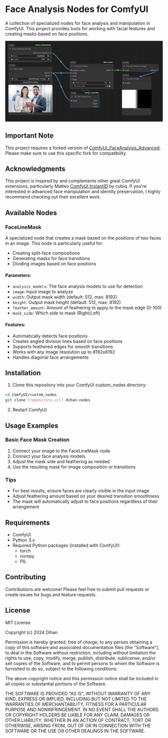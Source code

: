 # Face Analysis Nodes for ComfyUI

A collection of specialized nodes for face analysis and manipulation in ComfyUI. This project provides tools for working with facial features and creating masks based on face positions.

![Face Line Mask Example](docs/workflow1.0.png)

## Important Note

This project requires a forked version of [ComfyUI_FaceAnalysis_Advanced](https://github.com/dihan/ComfyUI_FaceAnalysis_Advanced). Please make sure to use this specific fork for compatibility.

## Acknowledgments

This project is inspired by and complements other great ComfyUI extensions, particularly Matteo [ComfyUI InstantID](https://github.com/cubiq/ComfyUI_InstantID) by cubiq. If you're interested in advanced face manipulation and identity preservation, I highly recommend checking out their excellent work.

## Available Nodes

### FaceLineMask

A specialized node that creates a mask based on the positions of two faces in an image. This node is particularly useful for:
- Creating split-face compositions
- Generating masks for face transitions
- Dividing images based on face positions

#### Parameters:

- `analysis_models`: The face analysis models to use for detection
- `image`: Input image to analyze
- `width`: Output mask width (default: 512, max: 8192)
- `height`: Output mask height (default: 512, max: 8192)
- `feather_amount`: Amount of feathering to apply to the mask edge (0-100)
- `mask_side`: Which side to mask (Right/Left)

#### Features:

- Automatically detects face positions
- Creates angled division lines based on face positions
- Supports feathered edges for smooth transitions
- Works with any image resolution up to 8192x8192
- Handles diagonal face arrangements

## Installation

1. Clone this repository into your ComfyUI custom_nodes directory:
```bash
cd ComfyUI/custom_nodes
git clone [repository-url] dihan-nodes
```

2. Restart ComfyUI

## Usage Examples

### Basic Face Mask Creation
1. Connect your image to the FaceLineMask node
2. Connect your face analysis models
3. Adjust the mask side and feathering as needed
4. Use the resulting mask for image composition or transitions

### Tips
- For best results, ensure faces are clearly visible in the input image
- Adjust feathering amount based on your desired transition smoothness
- The mask will automatically adjust to face positions regardless of their arrangement

## Requirements

- ComfyUI
- Python 3.x
- Required Python packages (installed with ComfyUI):
  - torch
  - numpy
  - PIL

## Contributing

Contributions are welcome! Please feel free to submit pull requests or create issues for bugs and feature requests.

## License

MIT License

Copyright (c) 2024 Dihan

Permission is hereby granted, free of charge, to any person obtaining a copy
of this software and associated documentation files (the "Software"), to deal
in the Software without restriction, including without limitation the rights
to use, copy, modify, merge, publish, distribute, sublicense, and/or sell
copies of the Software, and to permit persons to whom the Software is
furnished to do so, subject to the following conditions:

The above copyright notice and this permission notice shall be included in all
copies or substantial portions of the Software.

THE SOFTWARE IS PROVIDED "AS IS", WITHOUT WARRANTY OF ANY KIND, EXPRESS OR
IMPLIED, INCLUDING BUT NOT LIMITED TO THE WARRANTIES OF MERCHANTABILITY,
FITNESS FOR A PARTICULAR PURPOSE AND NONINFRINGEMENT. IN NO EVENT SHALL THE
AUTHORS OR COPYRIGHT HOLDERS BE LIABLE FOR ANY CLAIM, DAMAGES OR OTHER
LIABILITY, WHETHER IN AN ACTION OF CONTRACT, TORT OR OTHERWISE, ARISING FROM,
OUT OF OR IN CONNECTION WITH THE SOFTWARE OR THE USE OR OTHER DEALINGS IN THE
SOFTWARE. 